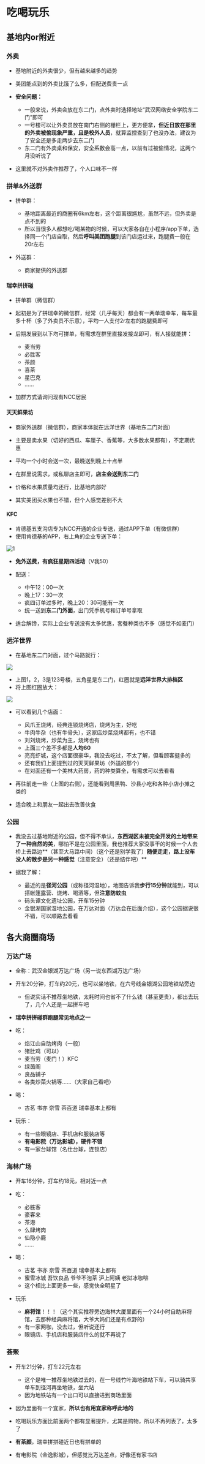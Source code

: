 # 吃喝玩乐

## 基地内or附近

### 外卖

- 基地附近的外卖很少，但有越来越多的趋势
- 美团能点到的外卖比饿了么多，但配送费贵一点
- **安全问题：**
  - 一般来说，外卖会放在东二门，点外卖时选择地址“武汉网络安全学院东二门”即可
  - 一号楼可以让外卖员放在南门右侧的栅栏上，更方便拿，**但近日放在那里的外卖被偷现象严重，且是校外人员**，就算监控查到了也没办法，建议为了安全还是多走两步去东二门
  - 东二门有外卖桌和保安，安全系数会高一点，以前有过被偷情况，这两个月没听说了

- 这里就不对外卖作推荐了，个人口味不一样





### 拼单&外送群

- 拼单群：
  - 基地距离最近的商圈有6km左右，这个距离很尴尬，虽然不远，但外卖是点不到的
  - 所以当很多人都想吃/喝某物的时候，可以大家各自在小程序/app下单，选择同一个门店自取，然后**呼叫美团跑腿**到该门店运过来，跑腿费一般在20r左右

- 外送群：
  - 商家提供的外送群



#### 瑞幸拼拼碰

- 拼单群（微信群）

- 起初是为了拼瑞幸的微信群，经常（几乎每天）都会有一两单瑞幸车，每车最多十杯（多了外卖员不乐意），平均一人支付2r左右的跑腿费即可
- 后期发展到以下均可拼单，有需求在群里直接发接龙即可，有人接就能拼：
  - 麦当劳
  - 必胜客
  - 茶颜
  - 喜茶
  - 星巴克
  - ……
- 加群方式请询问现有NCC居民



#### 天天鲜果坊

- 商家外送群（微信群），商家本体就在远洋世界（基地东二门对面）
- 主要是卖水果（切好的西瓜、车厘子、香蕉等，大多数水果都有），不定期优惠
- 平均一个小时会送一次，最晚送到晚上十点半
- 在群里说需求，或私聊店主即可，**店主会送到东二门**

- 价格和水果质量均还行，比基地内部好
- 其实美团买水果也不错，但个人感觉差别不大



#### KFC

- 肯德基五支沟店专为NCC开通的企业专送，通过APP下单（有微信群）
- 使用肯德基的APP，右上角的企业专送下单：

![1](Photos/7.png)

- **免外送费，有疯狂星期四活动**（V我50）
- 配送：
  - 中午12：00一次
  - 晚上17：30一次
  - 疯四订单过多时，晚上20：30可能有一次
  - 统一送到**东二门外面**，出门凭手机号和订单号拿取

- 适合解馋，实际上企业专送没有太多优惠，套餐种类也不多（感觉不如麦门）





### 远洋世界

- 在基地东二门对面，过个马路就行：

![](./Photos/8.jpg)

- 上图1，2，3是123号楼，五角星是东二门，红圈就是**远洋世界大排档区**
- 将上图红圈放大：

![](Photos/9.jpg)

- 可以看到几个店面：
  - 风爪王烧烤，经典连锁烧烤店，烧烤为主，好吃
  - 牛肉牛杂（也有牛骨头），这家店炒菜烧烤都有，也不错
  - 刘刘烧烤，炒菜为主，烧烤也有
  - 上面三个差不多都是**人均60**
  - 亮亮虾城，这个店面很豪华，我没去吃过，不太了解，但看顾客挺多的
  - 还有我们上面提到过的天天鲜果坊（外送的那个）
  - 在对面还有一个美林大药房，药的种类算全，有需求可以去看看

- 再往前走一些（上图的右侧），还能看到周黑鸭、沙县小吃和各种小店小摊之类的

- 适合晚上和朋友一起出去改善伙食



### 公园

- 我没去过基地附近的公园，但不得不承认，**东西湖区未被完全开发的土地带来了一种自然的美**，哪怕不是在公园里面，我也推荐大家没事干的时候一个人去桥上去路边**（甚至大马路中间）（这个还是别学我了）**随便走走，路上没车没人的散步是另一种感觉**（注意安全）（还是结伴吧）**

- 据我了解：
  - 最近的是**径河公园**（或称径河湿地），地图告诉我**步行15分钟**就能到，可以搭帐篷露营、烧烤、喝酒等，但**注意防蚊虫**
  - 码头谭文化遗址公园，开车15分钟
  - 金银湖国家湿地公园，在万达对面（万达会在后面介绍），这个公园据说很不错，可以顺路去看看





## 各大商圈商场

### 万达广场

- 全称：武汉金银湖万达广场（另一说东西湖万达广场）
- 开车20分钟，打车约20元，也可以坐地铁，在六号线金银湖公园地铁站旁边
  - 但说实话不推荐坐地铁，太耗时间也省不了什么钱（甚至更贵），都出去玩了，几个人还是一起拼车吧
- **瑞幸拼拼碰群跑腿常见地点之一**

- 吃：
  - 焰江山自助烤肉（一般）
  - 猪肚鸡（可以）
  - 麦当劳（麦门！）KFC
  - 绿茵阁
  - 良品铺子
  - 各类炒菜火锅等……（大家自己看吧）

- 喝：
  - 古茗 书亦 奈雪 茶百道 瑞幸基本上都有

- 玩乐：
  - 有一些眼镜店、手机店和服装店等
  - **有电影院（万达影城），硬件不错**
  - 有一家台球馆（名仕台球，连锁店）





### 海林广场

- 开车16分钟，打车约18元，相对近一点

- 吃：
  - 必胜客
  - 豪客来
  - 茶港
  - 么肆烤肉
  - 仙隐小鹿
  - ……
- 喝：
  - 古茗 书亦 奈雪 茶百道 瑞幸基本上都有
  - 蜜雪冰城 吾饮良品 爷爷不泡茶 沪上阿姨 老挝冰咖啡
  - 这个相比上面更多一些，感觉快全明星了

- 玩乐
  - **麻将馆**！！！（这个其实推荐旁边海林大厦里面有一个24小时自助麻将馆，去那种经典麻将馆，大爷大妈们还是有点野的）
  - 有一家网咖，没去过，但听说还行
  - 眼镜店、手机店和服装店什么的就不再说了





### 荟聚

- 开车21分钟，打车22元左右
  - 这个是唯一推荐坐地铁过去的，在一号线竹叶海地铁站下车，可以骑共享单车到径河再坐地铁，坐六站
  - 因为地铁站有一个出口可以直接进到商场里面
- 因为里面有一个宜家，**所以也有用宜家称呼此地的**

- 吃喝玩乐方面比前面两个都有显著提升，尤其是购物，所以不再列表了，太多了
- **有茶颜**，瑞幸拼拼碰近日也有拼单的

- 有电影院（金逸影城），但感觉比万达差点，好像还有家书店




